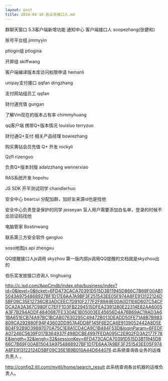 ```yaml
---
layout: post
title: 2014-04-10-各业务接口人.md
---
```


群聊天窗口 5.3客户端新增功能 通知中心 客户端接口人 scopezhang(张健和)

账号平台组   jimmyyin

ptlogin组        ptlogina

开屏组            skiffwang

客户端编译版本库访问权限申请        hemanli

unipay支付接口            qqfan        dingzhang

支付网站组员工           qqfan

财付通充值       gungan

了解Vm现在的版本占有率          chimmyhuang

qq客户端 携带Q+版本情况      louisluo  terryzuo

财付通Q+支付 相关产品经理       bowiezhang

购买黄钻会员充值 Q+  开发  rockyli

Qzfl                                          rizenguo

负责Q+版本封版    adalzzhang    wennerxiao

RAS系统开发         hopohu

JS SDK 开平测试同学    chandlerhuo

安全中心     bearcui    分配加群，加好友来源id也是找他

安全中心负责登录保护的同学  jesseyan    盲人用户需要添加白名单，登录的时候不出验证码找他

电脑管家    Bostinwang

联系第三方安全软件   gangluo

soso地图js api zhengxu

QQ提醒接口人js调用  skyzhou 第一版内部js调用QQ提醒的文档就是skyzhou出的

伯乐奖发放接口咨询人 tinghuang



http://c.isd.com/AppCmdb/index.php/business/index?id=0&level=0&ticket=6FD473CACA70391D515D3B11945D866C7B69F00AB15043A9754868927BF1D17E6AA7A9BF3F251543EE05F974A8FE913122124D5BF09C35E12736CB3ADCEEC7D910F277F2F89A9E00A0D11E6D607C54CFDCA2A3A367C980FC7EFF1D3FB2294515DFEA2391280E22314E82AA6005A3F7B294ADDF4840687FE330AE1B05003EE45656D4A76B69AC19AD3A61BA651ECB74A97BC1BCAB07630295C49472B013DEADD50FE71A8B7B983809CA292880F94F43602DD957A4DD8F145F6E2CA6E9139052442A8D5E804F92B9D39B97070A75C1E8A1CD4CA9C1B484F53D&loginParam=6FEDFA07246C5639F017B364937F498DCBE4997FEDA095C2E902FD3A2177F78E&length=32&lengh=32&sessionKey=6FD473CACA70391D515D3B11945D866C7B69F00AB15043A9754868927BF1D17E6AA7A9BF3F251543EE05F974A8FE913122124D5BF09C35E1B9B010A44D644076
此系统查询各业务的运维负责人 。

http://config2.itil.com/myitil/home/search_result  此系统查询各台机器的运维负责人。

